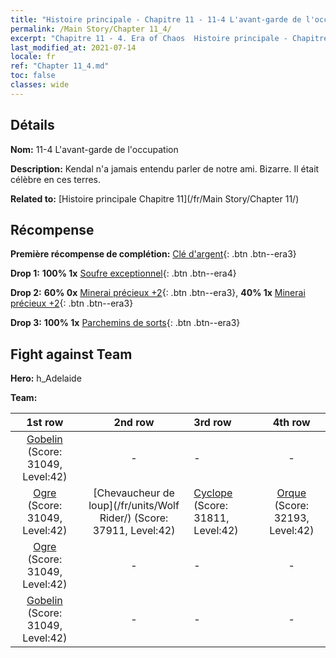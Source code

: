 ```yaml
---
title: "Histoire principale - Chapitre 11 - 11-4 L'avant-garde de l'occupation"
permalink: /Main Story/Chapter 11_4/
excerpt: "Chapitre 11 - 4. Era of Chaos  Histoire principale - Chapitre 11_4. 11-4 L'avant-garde de l'occupation"
last_modified_at: 2021-07-14
locale: fr
ref: "Chapter 11_4.md"
toc: false
classes: wide
---
```


## Détails

 **Nom:** 11-4 L'avant-garde de l'occupation

 **Description:** Kendal n'a jamais entendu parler de notre ami. Bizarre. Il était célèbre en ces terres.

 **Related to:** [Histoire principale Chapitre 11](/fr/Main Story/Chapter 11/)

## Récompense

 **Première récompense de complétion:** [Clé d'argent](/ItemsFR/con_693/){: .btn .btn--era3}

 **Drop 1:** **100% 1x** [Soufre exceptionnel](/ItemsFR/mat_36/){: .btn .btn--era4}

 **Drop 2:** **60% 0x** [Minerai précieux +2](/ItemsFR/mat_26/){: .btn .btn--era3}, **40% 1x** [Minerai précieux +2](/ItemsFR/mat_26/){: .btn .btn--era3}

 **Drop 3:** **100% 1x** [Parchemins de sorts](/ItemsFR/con_694/){: .btn .btn--era3}


## Fight against Team
 **Hero:** h_Adelaide

 **Team:**


  | 1st row | 2nd row | 3rd row | 4th row |
  |:----:|:----:|:----|:----:|
  | [Gobelin](/fr/units/Goblin/) (Score: 31049, Level:42)  | - | - | - |
  | [Ogre](/fr/units/Ogre/) (Score: 31049, Level:42)  | [Chevaucheur de loup](/fr/units/Wolf Rider/) (Score: 37911, Level:42)  | [Cyclope](/fr/units/Cyclops/) (Score: 31811, Level:42)  | [Orque](/fr/units/Orc/) (Score: 32193, Level:42)  |
  | [Ogre](/fr/units/Ogre/) (Score: 31049, Level:42)  | - | - | - |
  | [Gobelin](/fr/units/Goblin/) (Score: 31049, Level:42)  | - | - | - |


